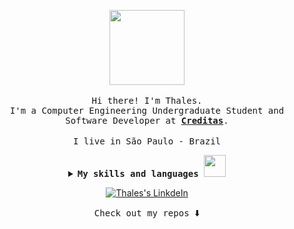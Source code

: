 <p align="center">
  <img src="https://media.giphy.com/media/dZig4Lr04CCNHVL4yz/source.gif" width="120px">
  <br><br>
  <samp>Hi there! I'm Thales.</samp>
  <br>
  <samp>
    I'm a Computer Engineering Undergraduate Student and Software Developer at <b><a href="https://www.creditas.com/">Creditas</a></b>.
  </samp>
  <br><br>
  <samp>
    I live in São Paulo - Brazil
  </samp>
</p>

<details align="center">
  <summary>
    <b>
      <samp>
        My skills and languages <img src="https://media.giphy.com/media/WUlplcMpOCEmTGBtBW/giphy.gif" width="35px">
      </samp>
    </b>
  </summary>
  <br>
  <samp>
    <p align="center">
      <img title="Kotlin" src="https://user-images.githubusercontent.com/40672950/88488535-25700900-cf64-11ea-805d-9e902c3d4924.png" width="40">
      <img title="Ruby on Rails" src="https://media.giphy.com/media/kfXrtk6acOqGvxtmbA/source.gif" width="50">
      <img title="Javascript" src="https://media3.giphy.com/media/ln7z2eWriiQAllfVcn/200w.webp" width="50">
      <img title="Python" src="https://i.giphy.com/media/LMt9638dO8dftAjtco/200.webp" width="50">
      <img title="Typescript" src="https://user-images.githubusercontent.com/40672950/88488335-f6a56300-cf62-11ea-9367-4dfe2060e09b.png" width="45">
      <img title="Reactjs" src="https://i.giphy.com/media/eNAsjO55tPbgaor7ma/200w.webp" width="50">
      <img title="AWS" src="https://raw.githubusercontent.com/Thomas-George-T/Thomas-George-T/master/assets/aws.svg" width="60" height="40" />
      <img title="Kafka" src="https://cdn.freelogovectors.net/wp-content/uploads/2018/11/kafka-logo.png" width="90" height="40" />
    </p>
  </samp>
</details>

<p align="center">
  <a href="https://www.linkedin.com/in/thales-pereira-jesus/">
    <img alt="Thales's LinkdeIn" src="https://img.icons8.com/material-outlined/30/000000/linkedin.png" />
  </a>
</p>
<p align="center">
  <samp>Check out my repos </samp> ⬇️
</p>

<!--
<a href= "https://dev.to/ari_hacks">
  <img alt="Thales's Dev" src="https://img.icons8.com/windows/32/000000/dev.png"/>
</a>
<a href= "https://twitter.com/ari_hacks">
  <img alt="Thales's Medium" src="https://img.icons8.com/material-outlined/30/000000/medium.png"/>
</a>
-->
